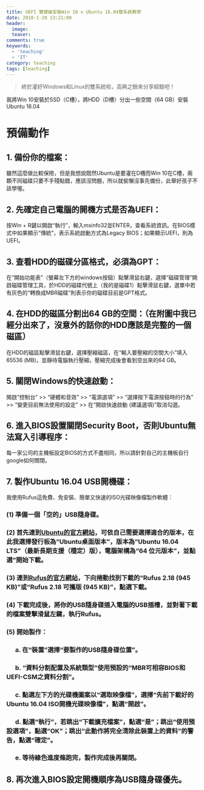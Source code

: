 ```yaml
---
title: UEFI 雙硬碟安裝Win 10 x Ubuntu 16.04雙系統教學
date: 2018-1-28 13:21:00
header:
  image: 
  teaser: 
comments: true
keywords: 
  - 'teaching'
  - 'IT'
category: teaching
tags: [teaching]
---
```


> 終於灌好Windows和Linux的雙系統啦，高興之餘來分享經驗吧！

我將Win 10安裝於SSD（C槽），將HDD（D槽）分出一些空間（64 GB）安裝Ubuntu 16.04

# **預備動作**

## 1. 備份你的檔案：

雖然這麼做比較保險，但是我想說既然Ubuntu是要灌在D槽而Win 10在C槽，兩顆不同磁碟只要不手殘點錯，應該沒問題，所以就偷懶沒事先備份，此舉好孩子不該學喔。

## 2. 先確定自己電腦的開機方式是否為UEFI：

按Win + R鍵以開啟“執行”，輸入msinfo32並ENTER，查看系統資訊。在BIOS模式中如果顯示“傳統”，表示系統啟動方式為Legacy BIOS；如果顯示UEFI，則為UEFI。

## 3. 查看HDD的磁碟分區格式，必須為GPT：

在“開始功能表”（螢幕左下方的windows按鈕）點擊滑鼠右鍵，選擇“磁碟管理”開啟磁碟管理工具，於HDD的磁碟代號上（我的是磁碟1）點擊滑鼠右鍵，選單中若有灰色的“轉換成MBR磁碟”則表示你的磁碟目前是GPT格式。

## 4. 在HDD的磁區分割出64 GB的空間：（在附圖中我已經分出來了，沒意外的話你的HDD應該是完整的一個磁區）

在HDD的磁區點擊滑鼠右鍵，選擇壓縮磁區，在“輸入要壓縮的空間大小”填入65536 (MB)，並靜待電腦執行壓縮，壓縮完成後會看到空出來的64 GB。

## 5. 關閉Windows的快速啟動：

開啟“控制台” >> “硬體和音效” >> “電源選項” >> “選擇按下電源按鈕時的行為” >> “變更目前無法使用的設定” >> 在“開啟快速啟動 (建議選項)”取消勾選。

## 6. 進入BIOS設置關閉Security Boot，否則Ubuntu無法寫入引導程序：

每一家公司的主機板設定BIOS的方式不盡相同，所以請針對自己的主機板自行google如何關閉。

## 7. 製作Ubuntu 16.04 USB開機碟：

我使用Rufus這免費、免安裝、簡單又快速的ISO光碟映像檔製作軟體：

### (1) 準備一個「空的」USB隨身碟。

### (2) 首先連到[Ubuntu的官方網站]( https://www.ubuntu-tw.org/modules/tinyd0/)，可依自己需要選擇適合的版本，在此我選擇發行板為“Ubuntu桌面版本”，版本為“Ubuntu 16.04 LTS”（最新長期支援（穩定）版），電腦架構為“64 位元版本”，並點選“開始下載。

### (3) 連到[Rufus的官方網站]( https://rufus.akeo.ie/?locale=zh_TW)，下向捲動找到下載的“Rufus 2.18 (945 KB)”或“Rufus 2.18 可攜版 (945 KB)”，點選下載。

### (4) 下載完成後，將你的USB隨身碟插入電腦的USB插槽，並對著下載的檔案雙擊滑鼠左鍵，執行Rufus。

### (5) 開始製作：

###         a. 在“裝置”選擇“要製作的USB隨身碟位置”。

###         b. “資料分割配置及系統類型”使用預設的“MBR可相容BIOS和UEFI-CSM之資料分割”。

###         c. 點選左下方的光碟機圖案以“選取映像檔”，選擇“先前下載好的Ubuntu 16.04 ISO開機光碟映像檔”，點選“開啟”。

###         d. 點選“執行”，若跳出“下載擴充檔案”，點選“是”；跳出“使用預設選項”，點選“OK”；跳出“此動作將完全清除此裝置上的資料”的警告，點選“確定”。

###         e. 等待綠色進度條跑完，製作完成後再關閉。

## 8.	再次進入BIOS設定開機順序為USB隨身碟優先。
